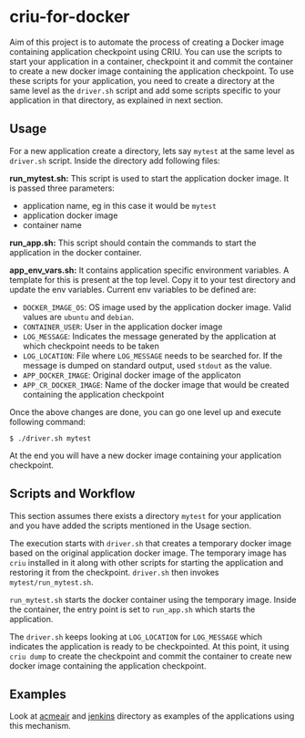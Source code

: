 # criu-for-docker
Aim of this project is to automate the process of creating a Docker image containing application checkpoint using CRIU.
You can use the scripts to start your application in a container, checkpoint it and commit the container to create a new docker image containing the application checkpoint.
To use these scripts for your application, you need to create a directory at the same level as the `driver.sh` script and add some scripts specific to your application in that directory, as explained in next section.

## Usage

For a new application create a directory, lets say `mytest` at the same level as `driver.sh` script. Inside the directory add following files:

**run_mytest.sh:** This script is used to start the application docker image. It is passed three parameters:
  - application name, eg in this case it would be `mytest`
  - application docker image
  - container name
  
**run_app.sh:** This script should contain the commands to start the application in the docker container.

**app_env_vars.sh:** It contains application specific environment variables. A template for this is present at the top level. Copy it to your test directory and update the env variables.
Current env variables to be defined are:
  - `DOCKER_IMAGE_OS`: OS image used by the application docker image. Valid values are `ubuntu` and `debian`.
  - `CONTAINER_USER`: User in the application docker image
  - `LOG_MESSAGE`: Indicates the message generated by the application at which checkpoint needs to be taken
  - `LOG_LOCATION`: File where `LOG_MESSAGE` needs to be searched for. If the message is dumped on standard output, used `stdout` as the value.
  - `APP_DOCKER_IMAGE`: Original docker image of the applicaton
  - `APP_CR_DOCKER_IMAGE`: Name of the docker image that would be created containing the application checkpoint

Once the above changes are done, you can go one level up and execute following command:

`$ ./driver.sh mytest`

At the end you will have a new docker image containing your application checkpoint.

## Scripts and Workflow

This section assumes there exists a directory `mytest` for your application and you have added the scripts mentioned in the Usage section.

The execution starts with `driver.sh` that creates a temporary docker image based on the original application docker image. The temporary image has `criu` installed in it along with other scripts for starting the application and restoring it from the checkpoint. `driver.sh` then invokes `mytest/run_mytest.sh`.

`run_mytest.sh` starts the docker container using the temporary image. Inside the container, the entry point is set to `run_app.sh` which starts the application.

The `driver.sh` keeps looking at `LOG_LOCATION` for `LOG_MESSAGE` which indicates the application is ready to be checkpointed. At this point, it using `criu dump` to create the checkpoint and commit the container to create new docker image containing the application checkpoint.

## Examples

Look at [acmeair](https://github.com/ashu-mehra/criu-for-docker/tree/master/acmeair) and [jenkins](https://github.com/ashu-mehra/criu-for-docker/tree/master/jenkins) directory as examples of the applications using this mechanism.
